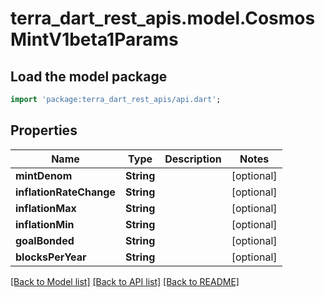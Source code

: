 # terra_dart_rest_apis.model.CosmosMintV1beta1Params

## Load the model package
```dart
import 'package:terra_dart_rest_apis/api.dart';
```

## Properties
Name | Type | Description | Notes
------------ | ------------- | ------------- | -------------
**mintDenom** | **String** |  | [optional] 
**inflationRateChange** | **String** |  | [optional] 
**inflationMax** | **String** |  | [optional] 
**inflationMin** | **String** |  | [optional] 
**goalBonded** | **String** |  | [optional] 
**blocksPerYear** | **String** |  | [optional] 

[[Back to Model list]](../README.md#documentation-for-models) [[Back to API list]](../README.md#documentation-for-api-endpoints) [[Back to README]](../README.md)


